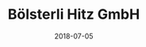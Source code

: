 ﻿---
title:          "Bölsterli Hitz GmbH"
date:           "2018-07-05"
draft:          false
robotsExclude:  true
---
